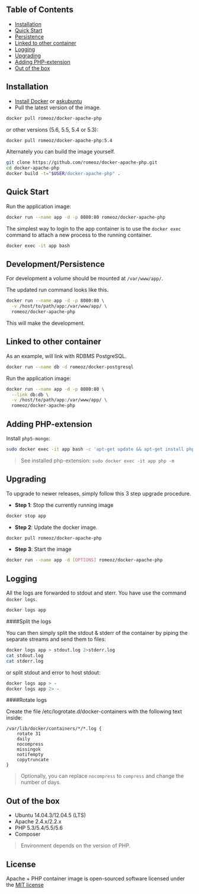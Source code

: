 Table of Contents
-------------------

 * [Installation](#installation)
 * [Quick Start](#quick-start)
 * [Persistence](#development-persistence)
 * [Linked to other container](#linked-to-other-container)
 * [Logging](#logging)
 * [Upgrading](#upgrading)
 * [Adding PHP-extension](#adding-php-extension)
 * [Out of the box](#out-of-the-box)

Installation
-------------------

 * [Install Docker](https://docs.docker.com/installation/) or [askubuntu](http://askubuntu.com/a/473720)
 * Pull the latest version of the image.
 
```bash
docker pull romeoz/docker-apache-php
```

or other versions (5.6, 5.5, 5.4 or 5.3):

```bash
docker pull romeoz/docker-apache-php:5.4
```

Alternately you can build the image yourself.

```bash
git clone https://github.com/romeoz/docker-apache-php.git
cd docker-apache-php
docker build -t="$USER/docker-apache-php" .
```

Quick Start
-------------------

Run the application image:

```bash
docker run --name app -d -p 8080:80 romeoz/docker-apache-php
```

The simplest way to login to the app container is to use the `docker exec` command to attach a new process to the running container.

```bash
docker exec -it app bash
```

Development/Persistence
-------------------

For development a volume should be mounted at `/var/www/app/`.

The updated run command looks like this.

```bash
docker run --name app -d -p 8080:80 \
  -v /host/to/path/app:/var/www/app/ \
  romeoz/docker-apache-php
```

This will make the development.

Linked to other container
-------------------

As an example, will link with RDBMS PostgreSQL. 

```bash
docker run --name db -d romeoz/docker-postgresql
```

Run the application image:

```bash
docker run --name app -d -p 8080:80 \
  --link db:db \
  -v /host/to/path/app:/var/www/app/ \
  romeoz/docker-apache-php
```

Adding PHP-extension
-------------------

Install `php5-mongo`:

```bash
sudo docker exec -it app bash -c 'apt-get update && apt-get install php5-mongo && rm -rf /var/lib/apt/lists/*'
```

>See installed php-extension: `sudo docker exec -it app php -m`

Upgrading
-------------------

To upgrade to newer releases, simply follow this 3 step upgrade procedure.

- **Step 1**: Stop the currently running image

```bash
docker stop app
```

- **Step 2**: Update the docker image.

```bash
docker pull romeoz/docker-apache-php
```

- **Step 3**: Start the image

```bash
docker run --name app -d [OPTIONS] romeoz/docker-apache-php
```

Logging
-------------------

All the logs are forwarded to stdout and sterr. You have use the command `docker logs`.

```bash
docker logs app

```

####Split the logs

You can then simply split the stdout & stderr of the container by piping the separate streams and send them to files:

```bash
docker logs app > stdout.log 2>stderr.log
cat stdout.log
cat stderr.log
```

or split stdout and error to host stdout:

```bash
docker logs app > -
docker logs app 2> -
```

####Rotate logs

Create the file /etc/logrotate.d/docker-containers with the following text inside:

```
/var/lib/docker/containers/*/*.log {
    rotate 31
    daily
    nocompress
    missingok
    notifempty
    copytruncate
}
```
> Optionally, you can replace `nocompress` to `compress` and change the number of days.

Out of the box
-------------------
 * Ubuntu 14.04.3/12.04.5 (LTS)
 * Apache 2.4.x/2.2.x
 * PHP 5.3/5.4/5.5/5.6
 * Composer

>Environment depends on the version of PHP.

License
-------------------

Apache + PHP container image is open-sourced software licensed under the [MIT license](http://opensource.org/licenses/MIT)